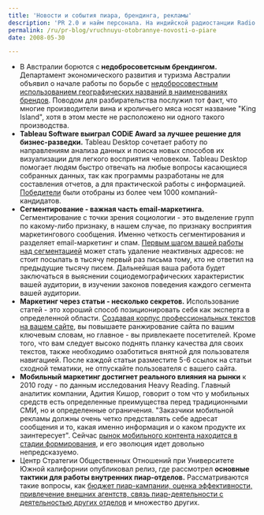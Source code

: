 ```yaml
---
title: 'Новости и события пиара, брендинга, рекламы'
description: 'PR 2.0 и найм персонала. На индийской радиостанции Radio Indigo недавно прошла кампания по найму персонала в прямом эфире. Люди проходили собеседование в прямом эфире, а поток резюме в компанию многократно увеличился. Это настоящий PR 2.0, <a href="https://sachinuppal.blogspot.com/2008/05/pr-20-pr-hiring-naseba-hired-live-on.html">кампания от которой выиграли все</a> - и радиостанция, у которой увеличилась аудитория,  и те, кто получил работу благодаря этой программе, и сама компания.'
permalink: /ru/pr-blog/vruchnuyu-otobrannye-novosti-o-piare
date: 2008-05-30

---
```


<ul>
<li>В Австралии борются с<strong> недобросоветсным брендингом.</strong> Департамент экономического развития и туризма Австралии объявил о начале работы по борьбе с <a href="https://www.abc.net.au/news/stories/2008/05/30/2260043.htm">недобросовестным использованием географических названий в наименованиях брендов</a>. Поводом для разбирательства послужил тот факт, что многие производители вина и кроличьего мяса носят название "King Island", хотя в этом месте не расположено ни одного такого производства. </li>
<li><strong> Tableau Software выиграл  CODiE Award за лучшее решение для бизнес-разведки.</strong> Tableau Desktop сочетает работу по направлениям анализа данных и поиска новых способов их визуализации для легкого восприятия человеком. Tableau Desktop помогает людям быстро отвечать на любые вопросы касающиеся собранных данных, так как программы разработаны не для составления отчетов, а для практической работы с информацией. <a href="https://siia.net/codies/2008/winners.asp">Победители</a> были отобраны из более чем 1000 компаний-кандидатов.</li> <li><strong>Сегментирование - важная часть email-маркетинга.</strong> Сегментирование с точки зрения социологии - это выделение групп по какому-либо признаку, в нашем случае, по признаку восприятия  маркетингового сообщения. Именно четкость сегментирования и разделяет email-маркетинг и спам. <a href="https://www.kinetica-media.com/blog/?p=133">Первым шагом вашей работы над сегментацией</a> может стать удаление неактивных адресов: не стоит посылать в тысячу первый раз письма тому, кто не ответил на предыдущие тысячу писем. Дальнейшая ваша работа будет заключаться в выяснении социодемографических характеристик вашей аудитории, в изучении законов поведения каждого сегмента вашей аудитории.</li>
<li><strong>Маркетинг через статьи - несколько секретов.</strong> Использование статей - это хороший способ позиционировать себя как эксперта в определенной области. <a href="https://www.affordable-internet-marketing.com/2007/06/article-writing-quick-tips-1/">Создавая корпус профессиональных текстов на вашем сайте</a>, вы повышаете ранжирование сайта по вашим ключевым словам, но главное - вы привлекаете посетителей. Кроме того, что вам следует высоко поднять планку качества для своих текстов, также необходимо озаботиться внятной для пользователя навигацией. После каждой статьи разместите 5-6 ссылок на статьи сходной тематики, не отпускайте пользователя с вашего сайта.</li>
<li><strong>Мобильный маркетинг достигнет реального влияния на рынки</strong> к 2010 году - по данным исследования Heavy Reading. Главный аналитик компании, Адития Кишор, говорит о том что у мобильных средств есть определенные преимущества перед традиционными СМИ, но и определенные ограничения. "Заказчики мобильной рекламы должны очень четко представлять себе адресат сообщения и то, какая именно информация и о каком продукте их заинтересует". Сейчас <a href="https://dhdeans.blogspot.com/2008/05/mobile-advertising-revenue-remains.html"> рынок мобильного контента находится в стадии формирования</a>, и его эволюция идет довольно непредсказуемо.</li>
<li>Центр Стратегии Общественных Отношений при Университете Южной калифорнии опубликовал релиз, где рассмотрел <strong>основные тактики для работы внутренних пиар-отделов.</strong> Рассматриваются такие вопросы, как <a href="https://www.annenberg.usc.edu/CentersandPrograms/ResearchCenters/SPRC/PrevGAP.aspx">бюджет пиар-кампании, оценка эффективности, привлечение внешних агентств, связь пиар-деятельности с деятельностью других отделов</a> и множество других. </li>
</ul>

